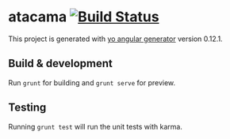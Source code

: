# atacama [![Build Status](https://api.travis-ci.org/the-james-burton/atacama.svg?branch=master)](https://travis-ci.org/the-james-burton/atacama)

This project is generated with [yo angular generator](https://github.com/yeoman/generator-angular)
version 0.12.1.

## Build & development

Run `grunt` for building and `grunt serve` for preview.

## Testing

Running `grunt test` will run the unit tests with karma.
